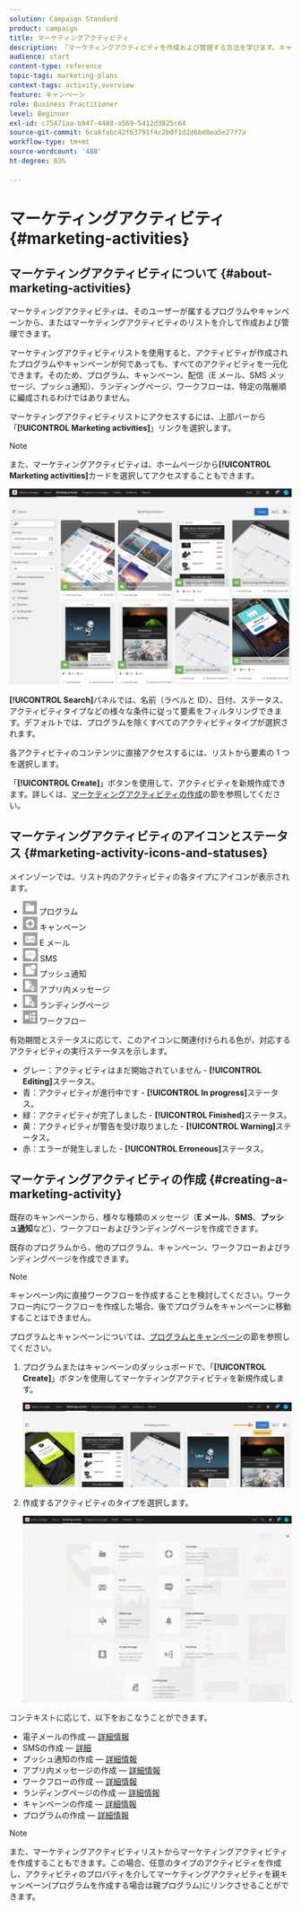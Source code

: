 ```yaml
---
solution: Campaign Standard
product: campaign
title: マーケティングアクティビティ
description: 「マーケティングアクティビティを作成および管理する方法を学びます。キャンペーン、E メール、SMS、プッシュ通知配信、ランディングページ、ワークフローが含まれます。新規アクティビティを簡単に設計し、既存のアクティビティを編集し、そのステータスと有効性を確認できます。」
audience: start
content-type: reference
topic-tags: marketing-plans
context-tags: activity,overview
feature: キャンペーン
role: Business Practitioner
level: Beginner
exl-id: c75471aa-b947-4488-a569-5412d3825c64
source-git-commit: 6ca6fabc42f63791f4c2b0f1d2d6bd8ea5e27f7a
workflow-type: tm+mt
source-wordcount: '488'
ht-degree: 83%

---
```


# マーケティングアクティビティ{#marketing-activities}

## マーケティングアクティビティについて {#about-marketing-activities}

マーケティングアクティビティは、そのユーザーが属するプログラムやキャンペーンから、またはマーケティングアクティビティのリストを介して作成および管理できます。

マーケティングアクティビティリストを使用すると、アクティビティが作成されたプログラムやキャンペーンが何であっても、すべてのアクティビティを一元化できます。そのため、プログラム、キャンペーン、配信（E メール、SMS メッセージ、プッシュ通知）、ランディングページ、ワークフローは、特定の階層順に編成されるわけではありません。

マーケティングアクティビティリストにアクセスするには、上部バーから「**[!UICONTROL Marketing activities]**」リンクを選択します。

>[!NOTE]
>
>また、マーケティングアクティビティは、ホームページから&#x200B;**[!UICONTROL Marketing activities]**&#x200B;カードを選択してアクセスすることもできます。

![](assets/marketing_activities.png)

**[!UICONTROL Search]**&#x200B;パネルでは、名前（ラベルと ID）、日付、ステータス、アクティビティタイプなどの様々な条件に従って要素をフィルタリングできます。デフォルトでは、プログラムを除くすべてのアクティビティタイプが選択されます。

各アクティビティのコンテンツに直接アクセスするには、リストから要素の 1 つを選択します。

「**[!UICONTROL Create]**」ボタンを使用して、アクティビティを新規作成できます。詳しくは、[マーケティングアクティビティの作成](#creating-a-marketing-activity)の節を参照してください。

## マーケティングアクティビティのアイコンとステータス {#marketing-activity-icons-and-statuses}

メインゾーンでは、リスト内のアクティビティの各タイプにアイコンが表示されます。

* ![](assets/marketing_program_icon.png) プログラム
* ![](assets/marketing_campaign_icon.png) キャンペーン
* ![](assets/marketing_email_icon.png) E メール
* ![](assets/marketing_sms_icon.png) SMS
* ![](assets/marketing_push_icon.png) プッシュ通知
* ![](assets/marketing_lp_icon.png) アプリ内メッセージ
* ![](assets/marketing_lp_icon.png) ランディングページ
* ![](assets/marketing_workflow_icon.png) ワークフロー

有効期間とステータスに応じて、このアイコンに関連付けられる色が、対応するアクティビティの実行ステータスを示します。

* グレー：アクティビティはまだ開始されていません - **[!UICONTROL Editing]**&#x200B;ステータス。
* 青：アクティビティが進行中です - **[!UICONTROL In progress]**&#x200B;ステータス。
* 緑：アクティビティが完了しました - **[!UICONTROL Finished]**&#x200B;ステータス。
* 黄：アクティビティが警告を受け取りました - **[!UICONTROL Warning]**&#x200B;ステータス。
* 赤：エラーが発生しました - **[!UICONTROL Erroneous]**&#x200B;ステータス。

## マーケティングアクティビティの作成 {#creating-a-marketing-activity}

既存のキャンペーンから、様々な種類のメッセージ（**E メール**、**SMS**、**プッシュ通知**&#x200B;など）、ワークフローおよびランディングページを作成できます。

既存のプログラムから、他のプログラム、キャンペーン、ワークフローおよびランディングページを作成できます。

>[!NOTE]
>
>キャンペーン内に直接ワークフローを作成することを検討してください。ワークフロー内にワークフローを作成した場合、後でプログラムをキャンペーンに移動することはできません。

プログラムとキャンペーンについては、[プログラムとキャンペーン](../../start/using/programs-and-campaigns.md)の節を参照してください。

1. プログラムまたはキャンペーンのダッシュボードで、「**[!UICONTROL Create]**」ボタンを使用してマーケティングアクティビティを新規作成します。

   ![](assets/marketing_activiy_creation_1.png)

1. 作成するアクティビティのタイプを選択します。

   ![](assets/marketing_activiy_creation_2.png)

コンテキストに応じて、以下をおこなうことができます。

* 電子メールの作成 — [詳細情報](../../channels/using/creating-an-email.md)
* SMSの作成 — [詳細](../../channels/using/creating-an-sms-message.md)
* プッシュ通知の作成 — [詳細情報](../../channels/using/preparing-and-sending-a-push-notification.md)
* アプリ内メッセージの作成 — [詳細情報](../../channels/using/about-in-app-messaging.md)
* ワークフローの作成 — [詳細情報](../../automating/using/building-a-workflow.md#creating-a-workflow)
* ランディングページの作成 — [詳細情報](../../channels/using/getting-started-with-landing-pages.md)
* キャンペーンの作成 — [詳細情報](../../start/using/programs-and-campaigns.md#creating-a-campaign)
* プログラムの作成 — [詳細情報](../../start/using/programs-and-campaigns.md#creating-a-program)

>[!NOTE]
>
>また、マーケティングアクティビティリストからマーケティングアクティビティを作成することもできます。この場合、任意のタイプのアクティビティを作成し、アクティビティのプロパティを介してマーケティングアクティビティを親キャンペーン(プログラムを作成する場合は親プログラム)にリンクさせることができます。
